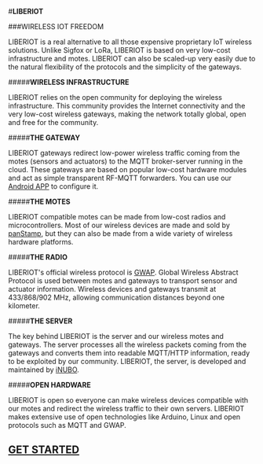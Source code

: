 #**LIBERIOT**

###WIRELESS IOT FREEDOM

LIBERIOT is a real alternative to all those expensive proprietary IoT wireless solutions. Unlike Sigfox or LoRa, LIBERIOT is based on very low-cost infrastructure and motes. LIBERIOT can also be scaled-up very easily due to the natural flexibility of the protocols and the simplicity of the gateways.

#####**WIRELESS INFRASTRUCTURE**

LIBERIOT relies on the open community for deploying the wireless infrastructure. This community provides the Internet connectivity and the very low-cost wireless gateways, making the network totally global, open and free for the community.

#####**THE GATEWAY**

LIBERIOT gateways redirect low-power wireless traffic coming from the motes (sensors and actuators) to the MQTT broker-server running in the cloud. These gateways are based on popular low-cost hardware modules and act as simple transparent RF-MQTT forwarders. You can use our [Android APP](http://liberiot.org/files/APK/liberiot.apk) to configure it.

#####**THE MOTES**


LIBERIOT compatible motes can be made from low-cost radios and microcontrollers. Most of our wireless devices are made and sold by [panStamp](http://www.panstamp.com/), but they can also be made from a wide variety of wireless hardware platforms.

#####**THE RADIO**

LIBERIOT's official wireless protocol is [GWAP](https://github.com/liberiot/gwap). Global Wireless Abstract Protocol is used between motes and gateways to transport sensor and actuator information. Wireless devices and gateways transmit at 433/868/902 MHz, allowing communication distances beyond one kilometer.

#####**THE SERVER**

The key behind LIBERIOT is the server and our wireless motes and gateways. The server processes all the wireless packets coming from the gateways and converts them into readable MQTT/HTTP information, ready to be exploited by our community. LIBERIOT, the server, is developed and maintained by [iNUBO](http://www.inubo.es/).

#####**OPEN HARDWARE**

LIBERIOT is open so everyone can make wireless devices compatible with our motes and redirect the wireless traffic to their own servers. LIBERIOT makes extensive use of open technologies like Arduino, Linux and open protocols such as MQTT and GWAP.

[GET STARTED](http://red.liberiot.org/)
---------------------------------------